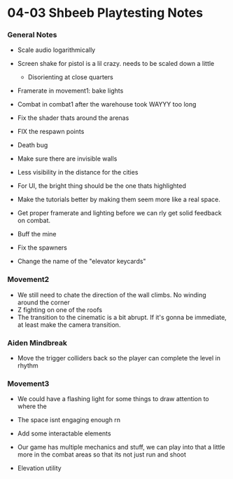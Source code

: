 # 04-03 Shbeeb Playtesting Notes

### General Notes

- Scale audio logarithmically

- Screen shake for pistol is a lil crazy. needs to be scaled down a little
	- Disorienting at close quarters 
- Framerate in movement1: bake lights
- Combat in combat1 after the warehouse took WAYYY too long
- Fix the shader thats around the arenas
- FIX the respawn points
- Death bug
- Make sure there are invisible walls

- Less visibility in the distance for the cities
- For UI, the bright thing should be the one thats highlighted
- Make the tutorials better by making them seem more like a real space.
- Get proper framerate and lighting before we can rly get solid feedback on combat. 
- Buff the mine

- Fix the spawners
- Change the name of the "elevator keycards"
### Movement2

- We still need to chate the direction of the wall climbs. No winding around the corner
- Z fighting on one of the roofs
- The transition to the cinematic is a bit abrupt. If it's gonna be immediate, at least make the camera transition.

### Aiden Mindbreak

- Move the trigger colliders back so the player can complete the level in rhythm

### Movement3

- We could have a flashing light for some things to draw attention to where the 

- The space isnt engaging enough rn
- Add some interactable elements
- Our game has multiple mechanics and stuff, we can play into that a little more in the combat areas so that its not just run and shoot
- Elevation utility
